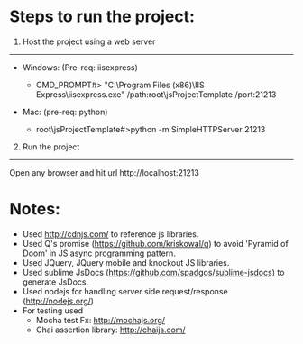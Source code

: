 Steps to run the project:
=========================

1. Host the project using a web server
--------------------------------------
* Windows: (Pre-req: iisexpress)
	* CMD_PROMPT#> "C:\Program Files (x86)\IIS Express\iisexpress.exe" /path:root\jsProjectTemplate /port:21213

* Mac: (pre-req: python)
	* root\jsProjectTemplate#>python -m SimpleHTTPServer 21213

2. Run the project
------------------
Open any browser and hit url http://localhost:21213


Notes:
=====
* Used http://cdnjs.com/ to reference js libraries.
* Used Q's promise (https://github.com/kriskowal/q) to avoid 'Pyramid of Doom' in JS async programming pattern.
* Used JQuery, JQuery mobile and knockout JS libraries.
* Used sublime JsDocs (https://github.com/spadgos/sublime-jsdocs) to generate JsDocs.
* Used nodejs for handling server side request/response (http://nodejs.org/)
* For testing used 
	* Mocha test Fx: http://mochajs.org/
	* Chai assertion library: http://chaijs.com/
